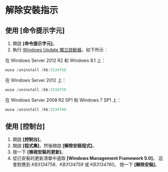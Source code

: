 # 解除安裝指示

## 使用 [命令提示字元]
1.  開啟 **[命令提示字元]**。
2.  執行 [Windows Update 獨立啟動器](https://support.microsoft.com/en-us/kb/934307)，如下所示︰

在 Windows Server 2012 R2 和 Windows 8.1 上：
```powershell
wusa /uninstall /kb:3134758
```
在 Windows Server 2012 上：
```powershell
wusa /uninstall /kb:3134759
```
在 Windows Server 2008 R2 SP1 和 Windows 7 SP1 上：
```powershell
wusa /uninstall /kb:3134760
```

## 使用 [控制台]
1.  開啟 **[控制台]**。
2.  開啟 **[程式集]**，然後開啟 **[解除安裝程式]**。
3.  按一下 **[檢視安裝的更新]**。
4.  從已安裝的更新清單中選取 **[Windows Management Framework 5.0]**。 這會對應到 *KB3134758*、*KB3134759* 或 *KB3134760*。 按一下 **[解除安裝]**。
<!--HONumber=Mar16_HO2-->
